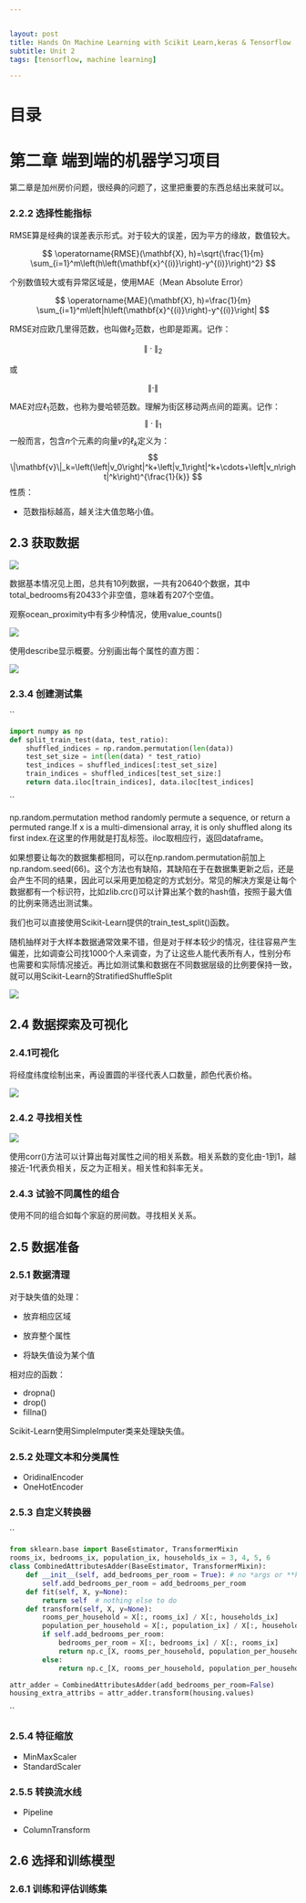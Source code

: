 ```yaml
---


layout: post
title: Hands On Machine Learning with Scikit Learn,keras & Tensorflow
subtitle: Unit 2
tags: [tensorflow, machine learning]

---
```


<head>
    <script src="https://cdn.mathjax.org/mathjax/latest/MathJax.js?config=TeX-AMS-MML_HTMLorMML" type="text/javascript"></script>
    <script type="text/x-mathjax-config">
        MathJax.Hub.Config({
            tex2jax: {
            skipTags: ['script', 'noscript', 'style', 'textarea', 'pre'],
            inlineMath: [['$','$']]
            }
        });
    </script>
</head>



# 目录



# 第二章 端到端的机器学习项目

第二章是加州房价问题，很经典的问题了，这里把重要的东西总结出来就可以。

### 2.2.2 选择性能指标

RMSE算是经典的误差表示形式。对于较大的误差，因为平方的缘故，数值较大。

$$
\operatorname{RMSE}(\mathbf{X}, h)=\sqrt{\frac{1}{m} \sum_{i=1}^m\left(h\left(\mathbf{x}^{(i)}\right)-y^{(i)}\right)^2}
$$

个别数值较大或有异常区域是，使用MAE（Mean Absolute Error）

$$
\operatorname{MAE}(\mathbf{X}, h)=\frac{1}{m} \sum_{i=1}^m\left|h\left(\mathbf{x}^{(i)}\right)-y^{(i)}\right|
$$

RMSE对应欧几里得范数，也叫做$\ell_2$范数，也即是距离。记作：

$$
\|\cdot\|_2
$$

或

$$
\|\cdot\|
$$

MAE对应$\ell_1$范数，也称为曼哈顿范数。理解为街区移动两点间的距离。记作：
$$
\|\cdot\|_1
$$
一般而言，包含$n$个元素的向量$v$的$\ell_k$定义为：
$$
\|\mathbf{v}\|_k=\left(\left|v_0\right|^k+\left|v_1\right|^k+\cdots+\left|v_n\right|^k\right)^{\frac{1}{k}}
$$
性质：

- 范数指标越高，越关注大值忽略小值。

  

  

## 2.3 获取数据

![](\img\housing_info.png)

数据基本情况见上图，总共有10列数据，一共有20640个数据，其中total_bedrooms有20433个非空值，意味着有207个空值。

观察ocean_proximity中有多少种情况，使用value_counts()

![](\img\ocean_value_counts.png)

使用describe显示概要。分别画出每个属性的直方图：

![](\img\housing_output.png)

### 2.3.4 创建测试集

``

```python
import numpy as np
def split_train_test(data, test_ratio):
    shuffled_indices = np.random.permutation(len(data))
    test_set_size = int(len(data) * test_ratio)
    test_indices = shuffled_indices[:test_set_size]
    train_indices = shuffled_indices[test_set_size:]
    return data.iloc[train_indices], data.iloc[test_indices]
```

``

np.random.permutation method randomly permute a sequence, or return a permuted range.If x is a multi-dimensional array, it is only shuffled along its first index.在这里的作用就是打乱标签。iloc取相应行，返回dataframe。

如果想要让每次的数据集都相同，可以在np.random.permutation前加上np.random.seed(66)。这个方法也有缺陷，其缺陷在于在数据集更新之后，还是会产生不同的结果，因此可以采用更加稳定的方式划分。常见的解决方案是让每个数据都有一个标识符，比如zlib.crc()可以计算出某个数的hash值，按照于最大值的比例来筛选出测试集。

我们也可以直接使用Scikit-Learn提供的train_test_split()函数。

随机抽样对于大样本数据通常效果不错，但是对于样本较少的情况，往往容易产生偏差，比如调查公司找1000个人来调查，为了让这些人能代表所有人，性别分布也需要和实际情况接近。再比如测试集和数据在不同数据层级的比例要保持一致，就可以用Scikit-Learn的StratifiedShuffleSplit

![](\img\sample_bias.png)

## 2.4 数据探索及可视化

### 2.4.1可视化

将经度纬度绘制出来，再设置圆的半径代表人口数量，颜色代表价格。

![](\img\house_price_ca.png)

### 2.4.2 寻找相关性

![](\img\Correlation_examples2.png)

使用corr()方法可以计算出每对属性之间的相关系数。相关系数的变化由-1到1，越接近-1代表负相关，反之为正相关。相关性和斜率无关。

### 2.4.3 试验不同属性的组合

使用不同的组合如每个家庭的房间数。寻找相关关系。

## 2.5 数据准备

### 2.5.1 数据清理

对于缺失值的处理：

- 放弃相应区域

- 放弃整个属性

- 将缺失值设为某个值

  

相对应的函数：

- dropna()
- drop()
- fillna()

Scikit-Learn使用SimpleImputer类来处理缺失值。

### 2.5.2 处理文本和分类属性

- OridinalEncoder
- OneHotEncoder

### 2.5.3 自定义转换器

``

```python
from sklearn.base import BaseEstimator, TransformerMixin
rooms_ix, bedrooms_ix, population_ix, households_ix = 3, 4, 5, 6
class CombinedAttributesAdder(BaseEstimator, TransformerMixin):
    def __init__(self, add_bedrooms_per_room = True): # no *args or **kargs
        self.add_bedrooms_per_room = add_bedrooms_per_room
    def fit(self, X, y=None):
        return self  # nothing else to do
    def transform(self, X, y=None):
        rooms_per_household = X[:, rooms_ix] / X[:, households_ix]
        population_per_household = X[:, population_ix] / X[:, households_ix]
        if self.add_bedrooms_per_room:
            bedrooms_per_room = X[:, bedrooms_ix] / X[:, rooms_ix]
            return np.c_[X, rooms_per_household, population_per_household,bedrooms_per_room]
        else:
            return np.c_[X, rooms_per_household, population_per_household]

attr_adder = CombinedAttributesAdder(add_bedrooms_per_room=False)
housing_extra_attribs = attr_adder.transform(housing.values)
```

``

### 2.5.4 特征缩放

- MinMaxScaler
- StandardScaler

### 2.5.5 转换流水线

- Pipeline

- ColumnTransform

  

## 2.6 选择和训练模型

### 2.6.1 训练和评估训练集

